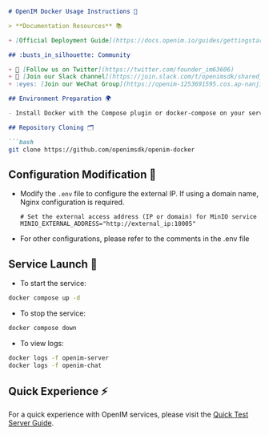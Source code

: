 ```markdown
# OpenIM Docker Usage Instructions 📘

> **Documentation Resources** 📚

+ [Official Deployment Guide](https://docs.openim.io/guides/gettingstarted/dockercompose)

## :busts_in_silhouette: Community

+ 💬 [Follow us on Twitter](https://twitter.com/founder_im63606)
+ 🚀 [Join our Slack channel](https://join.slack.com/t/openimsdk/shared_invite/zt-22720d66b-o_FvKxMTGXtcnnnHiMqe9Q)
+ :eyes: [Join our WeChat Group](https://openim-1253691595.cos.ap-nanjing.myqcloud.com/WechatIMG20.jpeg)

## Environment Preparation 🌍

- Install Docker with the Compose plugin or docker-compose on your server. For installation details, visit [Docker Compose Installation Guide](https://docs.docker.com/compose/install/linux/).

## Repository Cloning 🗂️

```bash
git clone https://github.com/openimsdk/openim-docker
```

## Configuration Modification 🔧

- Modify the `.env` file to configure the external IP. If using a domain name, Nginx configuration is required.

  ```plaintext
  # Set the external access address (IP or domain) for MinIO service
  MINIO_EXTERNAL_ADDRESS="http://external_ip:10005"
  ```

- For other configurations, please refer to the comments in the .env file

## Service Launch 🚀

- To start the service:

```bash
docker compose up -d
```

- To stop the service:

```bash
docker compose down
```

- To view logs:

```bash
docker logs -f openim-server
docker logs -f openim-chat
```

## Quick Experience ⚡

For a quick experience with OpenIM services, please visit the [Quick Test Server Guide](https://docs.openim.io/guides/gettingStarted/quickTestServer).
```

